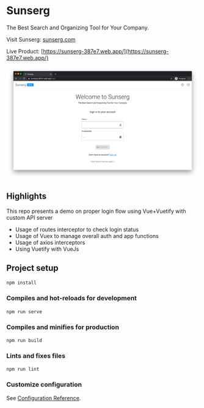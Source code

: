 # Sunserg
The Best Search and Organizing Tool for Your Company.

Visit Sunserg: [sunserg.com](sunserg.com)

Live Product: [https://sunserg-387e7.web.app/](https://sunserg-387e7.web.app/)

<img src="https://raw.githubusercontent.com/apgapg/sunserg_web/master/res/s1.png?raw=true"  width="auto" alt="sunserg">

## Highlights

This repo presents a demo on proper login flow using Vue+Vuetify with custom API server

- Usage of routes interceptor to check login status
- Usage of Vuex to manage overall auth and app functions
- Usage of axios interceptors
- Using Vuetify with VueJs

## Project setup
```
npm install
```

### Compiles and hot-reloads for development
```
npm run serve
```

### Compiles and minifies for production
```
npm run build
```

### Lints and fixes files
```
npm run lint
```

### Customize configuration
See [Configuration Reference](https://cli.vuejs.org/config/).
